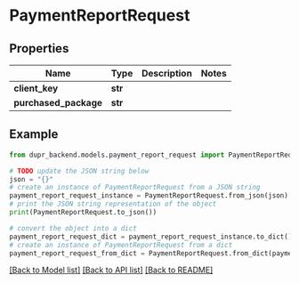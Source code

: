 # PaymentReportRequest


## Properties

Name | Type | Description | Notes
------------ | ------------- | ------------- | -------------
**client_key** | **str** |  | 
**purchased_package** | **str** |  | 

## Example

```python
from dupr_backend.models.payment_report_request import PaymentReportRequest

# TODO update the JSON string below
json = "{}"
# create an instance of PaymentReportRequest from a JSON string
payment_report_request_instance = PaymentReportRequest.from_json(json)
# print the JSON string representation of the object
print(PaymentReportRequest.to_json())

# convert the object into a dict
payment_report_request_dict = payment_report_request_instance.to_dict()
# create an instance of PaymentReportRequest from a dict
payment_report_request_from_dict = PaymentReportRequest.from_dict(payment_report_request_dict)
```
[[Back to Model list]](../README.md#documentation-for-models) [[Back to API list]](../README.md#documentation-for-api-endpoints) [[Back to README]](../README.md)


